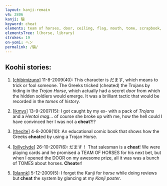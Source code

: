 ```yaml
---
layout: kanji-remain
v4: 2806
kanji: 騙
keyword: cheat
elements: team of horses, door, ceiling, flag, mouth, tome, scrapbook, scrapbooks, glass canopy, hood, flowers
elementsTree: l(horse, library)
strokes: 19
on-yomi: ヘン
permalink: /騙/
---
```


## Koohii stories: 

1) [<a href="http://kanji.koohii.com/profile/chibimizuno">chibimizuno</a>] 11-8-2009(40): This character is だます, which means to trick or fool someone. The Greeks tricked (cheated) the Trojans by hiding in the <em>Trojan Horse</em>, which actually had a secret <em>door</em> from which the hidden soldiers would emerge. It was a brilliant tactic that would be recorded in the <em>tomes</em> of history.

2) [<a href="http://kanji.koohii.com/profile/ikmys">ikmys</a>] 13-9-2007(15): I got caught by my ex- with a pack of <em>Trojans</em> and a <em>Hentai mag</em>... of course she broke up with me, how the hell could I have convinced her I was not a<strong> cheat</strong>?!?

3) [<a href="http://kanji.koohii.com/profile/thecite">thecite</a>] 4-8-2009(10): An educational comic book that shows how the Greeks<strong> cheat</strong>ed by using a Trojan Horse.

4) [<a href="http://kanji.koohii.com/profile/billyclyde">billyclyde</a>] 26-10-2007(6): だます！ That salesman is a<strong> cheat</strong>! We were playing cards and he promised a TEAM OF HORSES for his next bet, but when I opened the DOOR on my awesome prize, all it was was a bunch of TOMES about horses.<strong> Cheat</strong>er!

5) [<a href="http://kanji.koohii.com/profile/blannk">blannk</a>] 5-12-2009(5): I forget the Kanji for <em>horse</em> while doing reviews but<strong> cheat</strong> the system by glancing at my <em>Kanji poster</em>.

